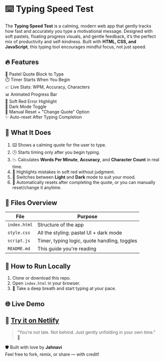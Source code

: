 # ⌨️ Typing Speed Test

The **Typing Speed Test** is a calming, modern web app that gently tracks how fast and accurately you type a motivational message. Designed with soft pastels, floating progress visuals, and gentle feedback, it’s the perfect mix of productivity and self-kindness. Built with **HTML, CSS, and JavaScript**, this typing tool encourages mindful focus, not just speed.

## 🔥 Features

💬 Pastel Quote Block to Type  
⏱️ Timer Starts When You Begin  
📈 Live Stats: WPM, Accuracy, Characters  
📊 Animated Progress Bar  
🦋 Soft Red Error Highlight  
🌙 Dark Mode Toggle  
🔄 Manual Reset + "Change Quote" Option  
✨ Auto-reset After Typing Completion

## 🧠 What It Does

1. ⌨️ Shows a calming quote for the user to type.
2. 🕒 Starts timing only after you begin typing.
3. 📉 Calculates **Words Per Minute**, **Accuracy**, and **Character Count** in real time.
4. 🦋 Highlights mistakes in soft red without judgment.
5. 🌈 Switches between **Light** and **Dark** mode to suit your mood.
6. 🔁 Automatically resets after completing the quote, or you can manually reset/change it anytime.

## 📁 Files Overview

| File         | Purpose                                      |
|--------------|----------------------------------------------|
| `index.html` | Structure of the app                         |
| `style.css`  | All the styling: pastel UI + dark mode       |
| `script.js`  | Timer, typing logic, quote handling, toggles |
| `README.md`  | This guide you're reading                    |

## 🚀 How to Run Locally

1. Clone or download this repo.
2. Open `index.html` in your browser.
3. 🌸 Take a deep breath and start typing at your pace.

## 🌐 Live Demo

🔗 [Try it on Netlify](https://pastelwpm.netlify.app/)
---

> "You’re not late. Not behind. Just gently unfolding in your own time." 💖

🛡 Built with love by **Jahnavi**  
Feel free to fork, remix, or share — with credit!
